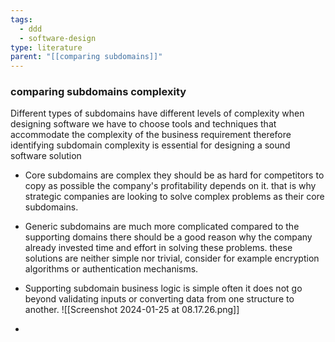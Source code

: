 ```yaml
---
tags:
  - ddd
  - software-design
type: literature
parent: "[[comparing subdomains]]"
---
```


### comparing subdomains complexity 

Different types of subdomains have different levels of complexity when designing software we have to choose tools and techniques that accommodate the complexity of the business requirement therefore identifying subdomain complexity is essential for designing a sound software solution
- Core subdomains are complex they should be as hard for competitors to copy as possible the company's profitability depends on it. that is why strategic companies are looking to solve complex problems as their core subdomains. 
- Generic subdomains are much more complicated compared to the supporting domains there should be a good reason why the company already invested time and effort in solving these problems. these solutions are neither simple nor trivial, consider for example encryption algorithms or authentication mechanisms.
- Supporting subdomain business logic is simple often it does not go beyond validating inputs or converting data from one structure to another.
![[Screenshot 2024-01-25 at 08.17.26.png]]


-
